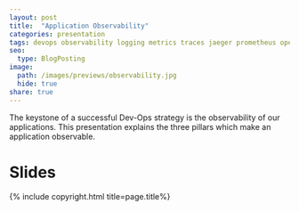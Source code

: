 ```yaml
---
layout: post
title:  "Application Observability"
categories: presentation
tags: devops observability logging metrics traces jaeger prometheus opentelemetry
seo:
  type: BlogPosting
image: 
  path: /images/previews/observability.jpg
  hide: true
share: true
---
```


The keystone of a successful Dev-Ops strategy is the observability of our applications. This presentation explains the
three pillars which make an application observable.

# Slides
<script async class="speakerdeck-embed" data-id="e5b1a418144e49b4b7ac58266ab37ea9" data-ratio="1.77777777777778" src="//speakerdeck.com/assets/embed.js"></script>


{% include copyright.html title=page.title%}